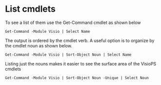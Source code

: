 # List cmdlets

To see a list of them use the Get-Command cmdlet as shown below

```text
Get-Command -Module Visio | Select Name
```

The output is ordered by the cmdlet verb. A useful option is to organize by the cmdlet noun as shown below.

```text
Get-Command -Module Visio | Sort-Object Noun | Select Name
```

Listing just the nouns makes it easier to see the surface area of the VisioPS cmdlets

```text
Get-Command -Module Visio | Sort-Object Noun -Unique | Select Noun
```

